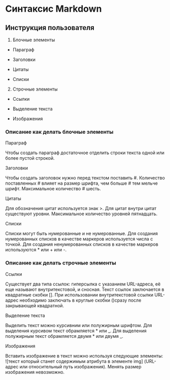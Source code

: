 # Синтаксис Markdown

## Инструкция пользователя

1. Блочные элементы
* Параграф

* Заголовки

* Цитаты

* Списки

2. Строчные элементы

* Ссылки

* Выделение текста

* Изображения

### Описание как делать блочные элементы

Параграф 

Чтобы создать параграф достаточное отделить строки текста одной или более пустой строкой. 

Заголовки

Чтобы создать заголовок нужно перед текстом поставить #. Количество поставленных # влияет на размер шрифта, чем больше # тем мельче шрифт. Максимальное количество # шесть.

Цитаты

Для обозначения цитат используется знак >. Для цитат внутри цитат существуют уровни. Максимальное количество уровней пятнадцать.

Списки

Списки могут быть нумерованные и не нумерованные. Для создания нумерованных списков в качестве маркеров используется числа с точкой. Для создания ненумерованных списков в качестве маркеров используются * или + или -.

### Описание как делать строчные элементы

Ссылки

Существует два типа ссылок: гиперсылка с указанием URL-адреса, её еще называют внутритекстовой, и сносная. Текст ссылок заключается в квадратные скобки []. При использовании внутритекстовой ссылки URL-адрес необходимо заключать в круглые скобки ()сразу после закрывающей квадратной. 

Выделение текста

Выделить текст можно курсивним или полужирным шрифтом. Для выделения курсивом текст обрамляется * или _. Для выделения полужирным текст обрамляется двумя * или двумя _.

Изображения

Вставить изображение в текст можно используя следующие элементы: ![текст который станет содержимым атрибута в элементе img] (URL-адрес или относительный путь изображения). Менять размер изображения невозможно.  
